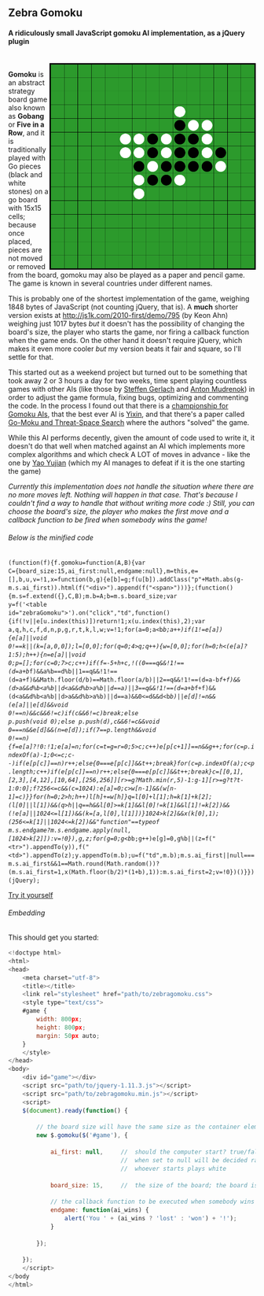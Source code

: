 ## Zebra Gomoku

#### A ridiculously small JavaScript gomoku AI implementation, as a jQuery plugin

<br>

<img src="https://raw.githubusercontent.com/stefangabos/Zebra_Gomoku/master/screenshot.png" width="420" align="right" alt="Zebra Gomoku">

**Gomoku** is an abstract strategy board game also known as **Gobang** or **Five in a Row**, and it is traditionally played with Go pieces (black and white stones) on a go board with 15x15 cells; because once placed, pieces are not moved or removed from the board, gomoku may also be played as a paper and pencil game. The game is known in several countries under different names.

This is probably one of the shortest implementation of the game, weighing 1848 bytes of JavaScript (not counting jQuery, that is). A **much** shorter version exists at http://js1k.com/2010-first/demo/795 (by Keon Ahn) weighing just 1017 bytes *but* it doesn't has the possibility of changing the board's size, the player who starts the game, nor firing a callback function when the game ends. On the other hand it doesn't require jQuery, which makes it even more cooler *but* my version beats it fair and square, so I'll settle for that.

This started out as a weekend project but turned out to be something that took away 2 or 3 hours a day for two weeks, time spent playing countless games with other AIs (like those by [Steffen Gerlach](http://steffengerlach.de/gomoku/index.html) and [Anton Mudrenok](http://codepen.io/mudrenok/pen/gpMXgg)) in order to adjust the game formula, fixing bugs, optimizing and commenting the code. In the process I found out that there is a [championship for Gomoku AIs](http://gomocup.org/), that the best ever AI is [Yixin](http://www.aiexp.info/pages/yixin.html), and that there's a paper called [Go-Moku and Threat-Space Search](https://chalmersgomoku.googlecode.com/files/allis1994.pdf) where the authors "solved" the game.

While this AI performs decently, given the amount of code used to write it, it doesn't do that well when matched against an AI which implements more complex algorithms and which check A LOT of moves in advance - like the one by [Yao Yujian](http://yjyao.com/2012/06/gomoku-in-html5.html) (which my AI manages to defeat if it is the one starting the game)

*Currently this implementation does not handle the situation where there are no more moves left. Nothing will happen in that case. That's because I couldn't find a way to handle that without writing more code :) Still, you can choose the board's size, the player who makes the first move and a callback function to be fired when somebody wins the game!*

###### Below is the minified code

<code>(function(f){f.gomoku=function(A,B){var C={board_size:15,ai_first:null,endgame:null},m=this,e=[],b,u,v=!1,x=function(b,g){e[b]=g;f(u[b]).addClass("p"+Math.abs(g-m.s.ai_first)).html(f("&lt;div>").append(f("&lt;span>")))};(function(){m.s=f.extend({},C,B);m.b=A;b=m.s.board_size;var y=f('&lt;table id="zebraGomoku">').on("click","td",function(){if(!v||e[u.index(this)])return!1;x(u.index(this),2);var a,q,h,c,f,d,n,p,g,r,t,k,l,w;v=!1;for(a=0;a<b*b;a++)if(1!=e[a]){e[a]||void 0!==k||(k=[a,0,0]);l=[0,0];for(q=0;4>q;q++){w=[0,0];for(h=0;h<(e[a]?1:5);h++){n=e[a]||void 0;p=[];for(c=0;7>c;c++)if(f=-5+h+c,!((0===q&&!1!==(d=a+b*f)&&a%b==d%b||1==q&&!1!==(d=a+f)&&Math.floor(d/b)==Math.floor(a/b)||2==q&&!1!==(d=a-b*f+f)&&(d>a&&d%b<a%b||d<a&&d%b>a%b||d==a)||3==q&&!1!==(d=a+b*f+f)&&(d<a&&d%b<a%b||d>a&&d%b>a%b)||d==a)&&0<=d&&d<b*b)||e[d]!=n&&(e[a]||e[d]&&void 0!==n)&&c&&6!=c)if(c&&6!=c)break;else p.push(void 0);else p.push(d),c&&6!=c&&void 0===n&&e[d]&&(n=e[d]);if(7==p.length&&void 0!==n){f=e[a]?!0:!1;e[a]=n;for(c=t=g=r=0;5>c;c++)e[p[c+1]]==n&&g++;for(c=p.indexOf(a)-1;0<=c;c--)if(e[p[c]]==n)r++;else{0===e[p[c]]&&t++;break}for(c=p.indexOf(a);c<p.length;c++)if(e[p[c]]==n)r++;else{0===e[p[c]]&&t++;break}c=[[0,1],[2,3],[4,12],[10,64],[256,256]][r>=g?Math.min(r,5)-1:g-1][r>=g?t?t-1:0:0];f?256<=c&&(c=1024):e[a]=0;c>w[n-1]&&(w[n-1]=c)}}for(h=0;2>h;h++)l[h]+=w[h]}q=l[0]+l[1];h=k[1]+k[2];(l[0]||l[1])&&(q>h||q==h&&l[0]>=k[1]&&l[0]!=k[1]&&l[1]!=k[2])&&(!e[a]||1024<=l[1])&&(k=[a,l[0],l[1]])}1024>k[2]&&x(k[0],1);(256<=k[1]||1024<=k[2])&&"function"==typeof m.s.endgame?m.s.endgame.apply(null,[1024>k[2]]):v=!0}),g,z;for(g=0;g<b*b;g++)e[g]=0,g%b||(z=f("&lt;tr>").appendTo(y)),f("&lt;td>").appendTo(z);y.appendTo(m.b);u=f("td",m.b);m.s.ai_first||null===m.s.ai_first&&1==Math.round(Math.random())?(m.s.ai_first=1,x(Math.floor(b/2)*(1+b),1)):m.s.ai_first=2;v=!0})()}})(jQuery);
</code>

[Try it yourself](http://stefangabos.github.io/Zebra_Gomoku/)

###### Embedding

This should get you started:

```javascript
<!doctype html>
<html>
<head>
	<meta charset="utf-8">
	<title></title>
   	<link rel="stylesheet" href="path/to/zebragomoku.css">
    <style type="text/css">
    #game {
        width: 800px;
        height: 800px;
        margin: 50px auto;
    }
    </style>
</head>
<body>
    <div id="game"></div>
    <script src="path/to/jquery-1.11.3.js"></script>
    <script src="path/to/zebragomoku.min.js"></script>
    <script>
    $(document).ready(function() {

        // the board size will have the same size as the container element
        new $.gomoku($('#game'), {

            ai_first: null,		// 	should the computer start? true/false/null;
                                //	when set to null will be decided randomly
                                //	whoever starts plays white

            board_size: 15,		//	the size of the board; the board is square

            // the callback function to be executed when somebody wins the game
            endgame: function(ai_wins) {
                alert('You ' + (ai_wins ? 'lost' : 'won') + '!');
            }

        });

    });
    </script>
</body
</html>
```
